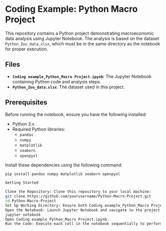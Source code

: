 # Coding Example: Python Macro Project

This repository contains a Python project demonstrating macroeconomic data analysis using Jupyter Notebook. The analysis is based on the dataset `Python_Zou_data.xlsx`, which must be in the same directory as the notebook for proper execution.

## Files

- **`Coding example_Python_Macro Project.ipynb`**: The Jupyter Notebook containing Python code and analysis steps.
- **`Python_Zou_data.xlsx`**: The dataset used in this project.

## Prerequisites

Before running the notebook, ensure you have the following installed:

- Python 3.x
- Required Python libraries:
  - `pandas`
  - `numpy`
  - `matplotlib`
  - `seaborn`
  - `openpyxl`

Install these dependencies using the following command:

```bash
pip install pandas numpy matplotlib seaborn openpyxl

Getting Started

Clone the Repository: Clone this repository to your local machine:
git clone https://github.com/yourusername/Python-Macro-Project.git
cd Python-Macro-Project
Set Up Working Directory: Ensure both Coding example_Python_Macro Project.ipynb and Python_Zou_data.xlsx are in the same directory.
Open the Notebook: Launch Jupyter Notebook and navigate to the project directory:
jupyter notebook
Open Coding example_Python_Macro Project.ipynb.
Run the Code: Execute each cell in the notebook sequentially to perform the analysis.
